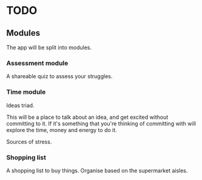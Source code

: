 # TODO

## Modules

The app will be split into modules.

### Assessment module

A shareable quiz to assess your struggles.

### Time module

Ideas triad.

This will be a place to talk about an idea, and get excited without committing
to it. If it's something that you're thinking of committing with will explore
the time, money and energy to do it.

Sources of stress.

### Shopping list

A shopping list to buy things. Organise based on the supermarket aisles.
